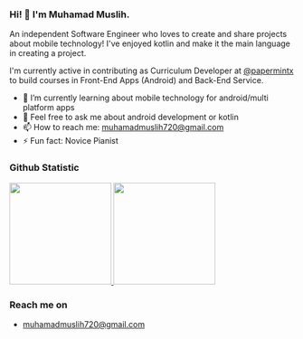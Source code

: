 ### Hi! 👋 I'm Muhamad Muslih.

An independent Software Engineer who loves to create and share projects about mobile technology! I've enjoyed kotlin and make it the main language in creating a project.

I'm currently active in contributing as Curriculum Developer at <a href="https://github.com/papermintx">@papermintx</a> to build courses in Front-End Apps (Android) and Back-End Service.

- 🌱 I’m currently learning about mobile technology for android/multi platform apps
- 💬 Feel free to ask me about android development or kotlin
- 📫 How to reach me: muhamadmuslih720@gmail.com
- ⚡ Fun fact: Novice Pianist
  
### Github Statistic
<p align="left">
<a href="https://github.com/papermintx">
  <img height="180em" src="https://github-readme-stats-eight-theta.vercel.app/api?username=papermintx&show_icons=true&theme=algolia&include_all_commits=true&count_private=true"/>
  <img height="180em" src="https://github-readme-stats-eight-theta.vercel.app/api/top-langs/?username=papermintx&layout=compact&langs_count=8&theme=algolia"/>
</a>
</p>

### Reach me on
- muhamadmuslih720@gmail.com

